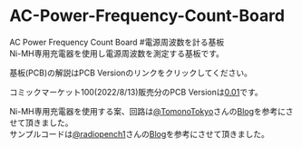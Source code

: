 # AC-Power-Frequency-Count-Board  
AC Power Frequency Count Board #電源周波数を計る基板  
Ni-MH専用充電器を使用し電源周波数を測定する基板です。

基板(PCB)の解説はPCB Versionのリンクをクリックしてください。  
  
コミックマーケット100(2022/8/13)販売分のPCB Versionは[0.01](../../tree/main/PCB/0.01/)です。

Ni-MH専用充電器を使用する案、回路は[@TomonoTokyo](https://twitter.com/TomonoTokyo)さんの[Blog](https://tomono.tokyo/)を参考にさせて頂きました。  
サンプルコードは[@radiopench1](https://twitter.com/radiopench1)さんの[Blog](http://radiopench.blog96.fc2.com/)を参考にさせて頂きました。  

